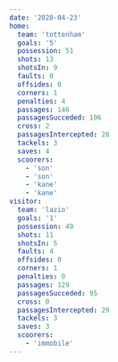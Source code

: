 ```yaml
---
date: '2020-04-23'
home:
  team: 'tottenham'
  goals: '5'
  possession: 51
  shots: 13
  shotsIn: 9
  faults: 0
  offsides: 0
  corners: 1
  penalties: 4
  passages: 146
  passagesSucceded: 106
  cross: 2
  passagesIntercepted: 28
  tackels: 3
  saves: 4
  scoorers:
    - 'son'
    - 'son'
    - 'kane'
    - 'kane'
visitor:
  team: 'lazio'
  goals: '1'
  possession: 49
  shots: 11
  shotsIn: 5
  faults: 4
  offsides: 0
  corners: 1
  penalties: 0
  passages: 129
  passagesSucceded: 95
  cross: 0
  passagesIntercepted: 29
  tackels: 3
  saves: 3
  scoorers:
    - 'immobile'
---
```

